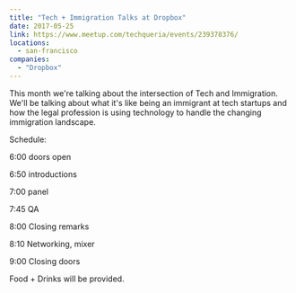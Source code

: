 ```yaml
---
title: "Tech + Immigration Talks at Dropbox"
date: 2017-05-25
link: https://www.meetup.com/techqueria/events/239378376/
locations:
  - san-francisco
companies:
  - "Dropbox"
---
```


This month we're talking about the intersection of Tech and Immigration. We'll be talking about what it's like being an immigrant at tech startups and how the legal profession is using technology to handle the changing immigration landscape.

Schedule:

6:00 doors open

6:50 introductions

7:00 panel

7:45 QA

8:00 Closing remarks

8:10 Networking, mixer

9:00 Closing doors

Food + Drinks will be provided.
